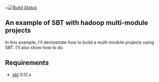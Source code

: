 +[![Build Status](https://travis-ci.org/dbtsai/hadoop-word-count.png)](https://travis-ci.org/dbtsai/hadoop-word-count)

An example of SBT with hadoop multi-module projects
--------------------------------------------------
In this example, I'll demostrate how to build a multi-module projects using SBT. I'll also show how to do 

Requirements
------------

* [sbt](https://github.com/harrah/xsbt/wiki) 0.12.x

